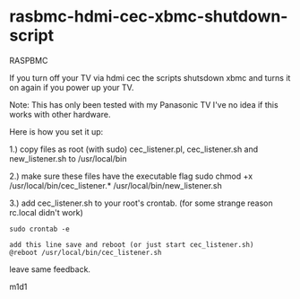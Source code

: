 rasbmc-hdmi-cec-xbmc-shutdown-script
====================================

RASPBMC

If you turn off your TV via hdmi cec the scripts shutsdown xbmc
and turns it on again if you power up your TV.


Note: 
This has only been tested with my Panasonic TV
I've no idea if this works with other hardware.


Here is how you set it up:


1.)  copy files as root (with sudo) 
     cec_listener.pl, cec_listener.sh and new_listener.sh to
     /usr/local/bin
    
2.)  make sure these files have the executable flag
     sudo chmod +x /usr/local/bin/cec_listener.* /usr/local/bin/new_listener.sh
     
3.) add cec_listener.sh to your root's crontab. 
    (for some strange reason rc.local didn't work)
    
    sudo crontab -e
    
    add this line save and reboot (or just start cec_listener.sh)
    @reboot /usr/local/bin/cec_listener.sh
    

leave same feedback.

m1d1
